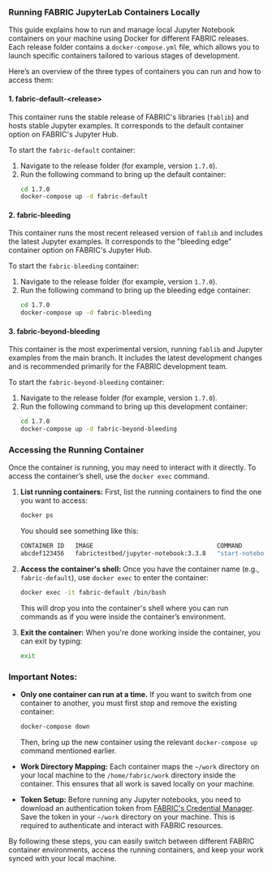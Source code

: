### Running FABRIC JupyterLab Containers Locally

This guide explains how to run and manage local Jupyter Notebook containers on your machine using Docker for different FABRIC releases. Each release folder contains a `docker-compose.yml` file, which allows you to launch specific containers tailored to various stages of development.

Here’s an overview of the three types of containers you can run and how to access them:

#### 1. **fabric-default-\<release>**

This container runs the stable release of FABRIC's libraries (`fablib`) and hosts stable Jupyter examples. It corresponds to the default container option on FABRIC's Jupyter Hub.

To start the `fabric-default` container:
1. Navigate to the release folder (for example, version `1.7.0`).
2. Run the following command to bring up the default container:
    ```bash
    cd 1.7.0
    docker-compose up -d fabric-default
    ```

#### 2. **fabric-bleeding**

This container runs the most recent released version of `fablib` and includes the latest Jupyter examples. It corresponds to the "bleeding edge" container option on FABRIC's Jupyter Hub.

To start the `fabric-bleeding` container:
1. Navigate to the release folder (for example, version `1.7.0`).
2. Run the following command to bring up the bleeding edge container:
    ```bash
    cd 1.7.0
    docker-compose up -d fabric-bleeding
    ```

#### 3. **fabric-beyond-bleeding**

This container is the most experimental version, running `fablib` and Jupyter examples from the main branch. It includes the latest development changes and is recommended primarily for the FABRIC development team.

To start the `fabric-beyond-bleeding` container:
1. Navigate to the release folder (for example, version `1.7.0`).
2. Run the following command to bring up this development container:
    ```bash
    cd 1.7.0
    docker-compose up -d fabric-beyond-bleeding
    ```

### Accessing the Running Container

Once the container is running, you may need to interact with it directly. To access the container’s shell, use the `docker exec` command.

1. **List running containers:**
   First, list the running containers to find the one you want to access:
   ```bash
   docker ps
   ```
   You should see something like this:
   ```bash
   CONTAINER ID   IMAGE                                  COMMAND               STATUS              NAMES
   abcdef123456   fabrictestbed/jupyter-notebook:3.3.8   "start-notebook.sh"   Up 2 minutes        fabric-default
   ```

2. **Access the container's shell:**
   Once you have the container name (e.g., `fabric-default`), use `docker exec` to enter the container:
   ```bash
   docker exec -it fabric-default /bin/bash
   ```
   This will drop you into the container's shell where you can run commands as if you were inside the container’s environment.

3. **Exit the container:**
   When you're done working inside the container, you can exit by typing:
   ```bash
   exit
   ```

### Important Notes:
- **Only one container can run at a time.** If you want to switch from one container to another, you must first stop and remove the existing container:
  ```bash
  docker-compose down
  ```
  Then, bring up the new container using the relevant `docker-compose up` command mentioned earlier.

- **Work Directory Mapping:** Each container maps the `~/work` directory on your local machine to the `/home/fabric/work` directory inside the container. This ensures that all work is saved locally on your machine.

- **Token Setup:** Before running any Jupyter notebooks, you need to download an authentication token from [FABRIC's Credential Manager](https://cm.fabric-testbed.net/). Save the token in your `~/work` directory on your machine. This is required to authenticate and interact with FABRIC resources.

By following these steps, you can easily switch between different FABRIC container environments, access the running containers, and keep your work synced with your local machine.